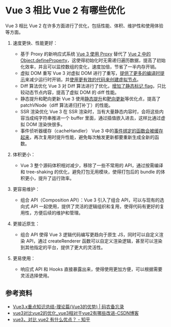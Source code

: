 # Vue 3 相比 Vue 2 有哪些优化
Vue 3 相比 Vue 2 在许多方面进行了优化，包括性能、体积、维护性和使用体验等方面。

1. 速度更快、性能更好：
   - 基于 Proxy 的新响应式系统
     [Vue 3 使用 Proxy](https://github.com/vuejs/core/blob/069f838691b2238f31f4237e8412d9ff12921995/packages/reactivity/src/reactive.ts#L279) 替代了 [Vue 2 中的 Object.defineProperty](https://github.com/vuejs/vue/blob/612fb89547711cacb030a3893a0065b785802860/src/core/observer/index.js#L157)，这使得初始化时无需递归遍历数据，提高了初始化效率，并且可以监控数组的变化，速度加倍，节省了一半内存开销。
   - 虚拟 DOM 重写
     Vue 3 对虚拟 DOM 进行了重写，[提供了更多的编译时提示](https://github.com/vuejs/core/blob/2cece5ba1b9b254cface23096d17ed0e1910467d/packages/runtime-core/src/vnode.ts#L587)来减少运行时开销，并[使用更有效的代码来创建虚拟节点](https://github.com/vuejs/core/blob/2cece5ba1b9b254cface23096d17ed0e1910467d/packages/runtime-core/src/vnode.ts#L510)。
   - Diff 算法优化
     Vue 3 对 Diff 算法进行了优化，[增加了静态标记 flag](https://github.com/vuejs/core/blob/2cece5ba1b9b254cface23096d17ed0e1910467d/packages/runtime-core/src/renderer.ts#L393)，只比较动态节点内容，提高了虚拟 DOM 的 diff 性能。
   - 静态提升和靶向更新
     Vue 3 使用[静态提升](https://github.com/vuejs/core/blob/2cece5ba1b9b254cface23096d17ed0e1910467d/packages/compiler-core/src/transform.ts#L284)和[靶向更新](https://github.com/vuejs/core/blob/2cece5ba1b9b254cface23096d17ed0e1910467d/packages/shared/src/patchFlags.ts#L3)等优化点，提高了 patchVNode（diff 算法递归打补丁）的性能。
   - SSR 渲染优化
     Vue 3 在 SSR 渲染时，当有大量静态内容时，会将这些内容当成纯字符串推进一个 buffer 里面，通过插值嵌入进去，这样比通过虚拟 DOM 渲染快很多。
   - 事件侦听器缓存（cacheHandler）
     Vue 3 中的[事件绑定的函数会被缓存起来](https://github.com/vuejs/core/blob/2cece5ba1b9b254cface23096d17ed0e1910467d/packages/compiler-core/__tests__/transforms/vOn.spec.ts#L484)，再次复用时提升性能，避免每次触发更新都要重新生成全新的函数。

2. 体积更小：
   - Vue 3 整个源码体积相对减少，移除了一些不常用的 API，通过按需编译和 tree-shaking 的优化，避免打包无用模块，使得打包后的 bundle 的体积更小，提升了运行效率。

3. 更容易维护：
   - 组合 API（Composition API）：Vue 3 引入了组合 API，可以与现有的选向式 API 一起使用，提供了灵活的逻辑组织和复用，使得代码有更好的复用性，方便后续的维护和管理。

4. 更接近原生：
   - 组合 API 使得 Vue 3 逻辑代码编写更趋向于原生 JS，同时可以自定义渲染 API，通过 createRenderer 函数可以自定义渲染逻辑，甚至可以渲染到其他指定的平台，提供了更大的灵活性。

5. 更易使用：
   - 响应式 API 和 Hooks 直接暴露出来，使得使用更加方便，可以根据需要灵活选择使用。

## 参考资料
- [Vue3.x重点知识总结-理论篇(Vue3的优势) | 码农备忘录](https://code.zuifengyun.com/2022/09/2632.html)
- [vue3对比vue2的优化_vue3相对于vue2有哪些改进-CSDN博客](https://blog.csdn.net/weixin_43962020/article/details/130768861)
- [vue3，对比 vue2 有什么优点？ - 知乎](https://zhuanlan.zhihu.com/p/410951679)
